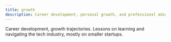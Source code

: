 ```yaml
---
title: growth
description: Career development, personal growth, and professional advancement. Lessons on learning, networking, and navigating the tech industry successfully.
---
```


Career development, growth trajectories. Lessons on learning and navigating the tech industry, mostly on smaller startups.
